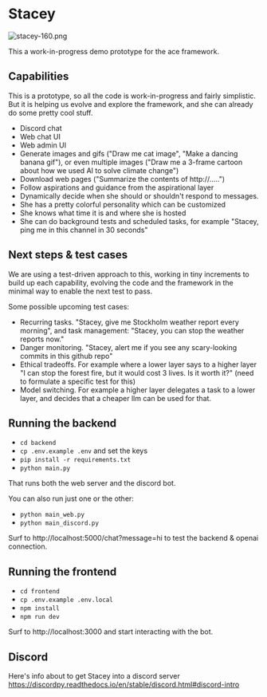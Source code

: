 # Stacey
![stacey-160.png](frontend/public/images/stacey-160.png)

This a work-in-progress demo prototype for the ace framework.

## Capabilities
This is a prototype, so all the code is work-in-progress and fairly simplistic.
But it is helping us evolve and explore the framework, and she can already do some pretty cool stuff.
- Discord chat
- Web chat UI
- Web admin UI
- Generate images and gifs ("Draw me cat image", "Make a dancing banana gif"), or even multiple images ("Draw me a 3-frame cartoon about how we used AI to solve climate change")
- Download web pages ("Summarize the contents of http://.....")
- Follow aspirations and guidance from the aspirational layer 
- Dynamically decide when she should or shouldn't respond to messages.
- She has a pretty colorful personality which can be customized
- She knows what time it is and where she is hosted
- She can do background tests and scheduled tasks, for example "Stacey, ping me in this channel in 30 seconds"

## Next steps & test cases
We are using a test-driven approach to this, working in tiny increments to build up each
capability, evolving the code and the framework in the minimal way to enable the next test to pass.

Some possible upcoming test cases:
- Recurring tasks. "Stacey, give me Stockholm weather report every morning", and task management: "Stacey, you can stop the weather reports now."
- Danger monitoring. "Stacey, alert me if you see any scary-looking commits in this github repo"
- Ethical tradeoffs. For example where a lower layer says to a higher layer "I can stop the forest fire, but it would cost 3 lives. Is it worth it?" (need to formulate a specific test for this)
- Model switching. For example a higher layer delegates a task to a lower layer, and decides that a cheaper llm can be used for that.

## Running the backend
- `cd backend`
- `cp .env.example .env` and set the keys
- `pip install -r requirements.txt`
- `python main.py`

That runs both the web server and the discord bot.

You can also run just one or the other:
- `python main_web.py`
- `python main_discord.py`

Surf to http://localhost:5000/chat?message=hi to test the backend & openai connection.

## Running the frontend
- `cd frontend`
- `cp .env.example .env.local`
- `npm install`
- `npm run dev`

Surf to http://localhost:3000 and start interacting with the bot.

## Discord

Here's info about to get Stacey into a discord server
https://discordpy.readthedocs.io/en/stable/discord.html#discord-intro